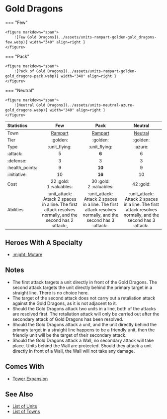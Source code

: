 # Gold Dragons

=== "Few"

    <figure markdown="span">
        ![Few Gold Dragons](../assets/units-rampart-golden-gold_dragons-few.webp){ width="340" align=right }
    </figure>

=== "Pack"

    <figure markdown="span">
        ![Pack of Gold Dragons](../assets/units-rampart-golden-gold_dragons-pack.webp){ width="340" align=right }
    </figure>

=== "Neutral"

    <figure markdown="span">
        ![Neutral Gold Dragons](../assets/units-neutral-azure-gold_dragons.webp){ width="340" align=right }
    </figure>


| Statistics | Few | Pack | Neutral |
| :--- | :---: | :---: | :---: |
| Town | [Rampart](../towns/rampart.md) | [Rampart](../towns/rampart.md) | [Neutral](../towns/neutral.md) |
| Tier | :golden: | :golden: | :golden: |
| Type | :unit_flying: | :unit_flying: | :azure: |
| :attack: | 5 | **6** | 6 |
| :defense: | 3 | 3 | 3 |
| :health_points: | 9 | **10** | 9 |
| :initiative: | 10 | **16** | 10 |
| Cost | 22 :gold:<br>1 :valuables: | 30 :gold:<br>2 :valuables: | 42 :gold: |
| Abilities | :unit_attack: Attack 2 spaces in a line. The first attack resolves normally, and the second has 2 :attack:, | :unit_attack: Attack 2 spaces in a line. The first attack resolves normally, and the second has 3 :attack:. | :unit_attack: Attack 2 spaces in a line. The first attack resolves normally, and the second has 3 :attack:. |


## Heroes With A Specialty

- [:might: Mutare](../heroes/mutare.md#specialty)


## Notes

- The first attack targets a unit directly in front of the Gold Dragons. The second attack targets the unit directly behind the primary target in a straight line. There is no choice here.
- The target of the second attack does not carry out a retaliation attack against the Gold Dragons, as it is not adjacent to it.
- Should the Gold Dragons attack two units in a line, both of the attacks are resolved first. The retaliation attack will only be carried out after the secondary attack of Gold Dragons has been resolved.
- Should the Gold Dragons attack a unit, and the unit directly behind the primary target in a straight line happens to be a friendly unit, then the friendly unit will be the target of their secondary attack.
- Should the Gold Dragons attack a Wall, no secondary attack will take place. Units behind the Wall are protected. Should they attack a unit directly in front of a Wall, the Wall will not take any damage.


## Comes With

- [Tower Expansion](../content/tower_expansion.md)


## See Also

- [List of Units](index.md)
- [List of Towns](../towns/index.md)